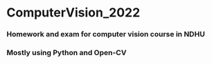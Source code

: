 # ComputerVision_2022
### Homework and exam for computer vision course in NDHU
### Mostly using Python and Open-CV
